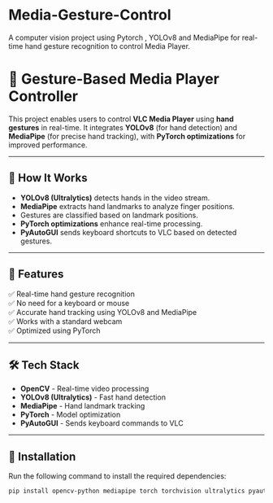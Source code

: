 # Media-Gesture-Control
A computer vision project using Pytorch , YOLOv8 and MediaPipe for real-time hand gesture recognition to control Media Player.

# 🎯 Gesture-Based Media Player Controller

This project enables users to control **VLC Media Player** using **hand gestures** in real-time. It integrates **YOLOv8** (for hand detection) and **MediaPipe** (for precise hand tracking), with **PyTorch optimizations** for improved performance.

---

## 🚀 How It Works
- **YOLOv8 (Ultralytics)** detects hands in the video stream.
- **MediaPipe** extracts hand landmarks to analyze finger positions.
- Gestures are classified based on landmark positions.
- **PyTorch optimizations** enhance real-time processing.
- **PyAutoGUI** sends keyboard shortcuts to VLC based on detected gestures.

---

## 🌟 Features
✅ Real-time hand gesture recognition  
✅ No need for a keyboard or mouse  
✅ Accurate hand tracking using YOLOv8 and MediaPipe  
✅ Works with a standard webcam  
✅ Optimized using PyTorch  

---

## 🛠 Tech Stack
- **OpenCV** - Real-time video processing
- **YOLOv8 (Ultralytics)** - Fast hand detection
- **MediaPipe** - Hand landmark tracking
- **PyTorch** - Model optimization
- **PyAutoGUI** - Sends keyboard commands to VLC

---

## 📌 Installation

Run the following command to install the required dependencies:

```bash
pip install opencv-python mediapipe torch torchvision ultralytics pyautogui
